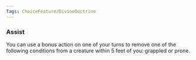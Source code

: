 ```yaml
---
Tags: ChoiceFeature/DivineDoctrine
---
```

### Assist
You can use a bonus action on one of your turns to remove one of the following conditions from a creature within 5 feet of you: grappled or prone. 